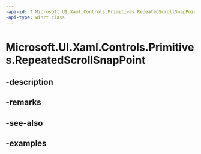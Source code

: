 ```yaml
---
-api-id: T:Microsoft.UI.Xaml.Controls.Primitives.RepeatedScrollSnapPoint
-api-type: winrt class
---
```


# Microsoft.UI.Xaml.Controls.Primitives.RepeatedScrollSnapPoint

<!--
public class RepeatedScrollSnapPoint : Microsoft.UI.Xaml.Controls.Primitives.ScrollSnapPointBase
-->


## -description

## -remarks

## -see-also

## -examples


